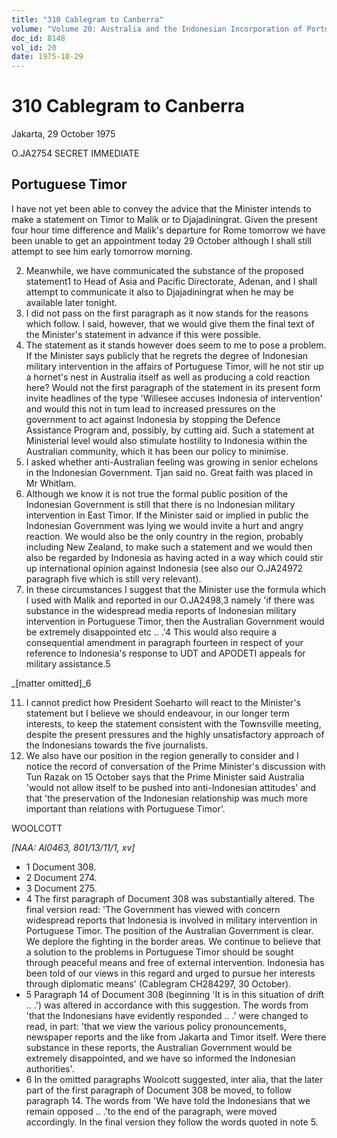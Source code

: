 ```yaml
---
title: "310 Cablegram to Canberra"
volume: "Volume 20: Australia and the Indonesian Incorporation of Portuguese Timor, 1974-1976"
doc_id: 8148
vol_id: 20
date: 1975-10-29
---
```


# 310 Cablegram to Canberra

Jakarta, 29 October 1975

O.JA2754 SECRET IMMEDIATE

## Portuguese Timor

I have not yet been able to convey the advice that the Minister intends to make a statement on Timor to Malik or to Djajadiningrat. Given the present four hour time difference and Malik's departure for Rome tomorrow we have been unable to get an appointment today 29 October although I shall still attempt to see him early tomorrow morning.

  2. Meanwhile, we have communicated the substance of the proposed statement1 to Head of Asia and Pacific Directorate, Adenan, and I shall attempt to communicate it also to Djajadiningrat when he may be available later tonight.
  3. I did not pass on the first paragraph as it now stands for the reasons which follow. I said, however, that we would give them the final text of the Minister's statement in advance if this were possible.
  4. The statement as it stands however does seem to me to pose a problem. If the Minister says publicly that he regrets the degree of Indonesian military intervention in the affairs of Portuguese Timor, will he not stir up a hornet's nest in Australia itself as well as producing a cold reaction here? Would not the first paragraph of the statement in its present form invite headlines of the type 'Willesee accuses Indonesia of intervention' and would this not in tum lead to increased pressures on the government to act against Indonesia by stopping the Defence Assistance Program and, possibly, by cutting aid. Such a statement at Ministerial level would also stimulate hostility to Indonesia within the Australian community, which it has been our policy to minimise.
  5. I asked whether anti-Australian feeling was growing in senior echelons in the Indonesian Government. Tjan said no. Great faith was placed in Mr Whitlam.
  6. Although we know it is not true the formal public position of the Indonesian Government is still that there is no Indonesian military intervention in East Timor. If the Minister said or implied in public the Indonesian Government was lying we would invite a hurt and angry reaction. We would also be the only country in the region, probably including New Zealand, to make such a statement and we would then also be regarded by Indonesia as having acted in a way which could stir up international opinion against Indonesia (see also our O.JA24972 paragraph five which is still very relevant).
  7. In these circumstances I suggest that the Minister use the formula which I used with Malik and reported in our O.JA2498,3 namely 'if there was substance in the widespread media reports of Indonesian military intervention in Portuguese Timor, then the Australian Government would be extremely disappointed etc .. .'4 This would also require a consequential amendment in paragraph fourteen in respect of your reference to Indonesia's response to UDT and APODETI appeals for military assistance.5



_[matter omitted]_6

  11. I cannot predict how President Soeharto will react to the Minister's statement but I believe we should endeavour, in our longer term interests, to keep the statement consistent with the Townsville meeting, despite the present pressures and the highly unsatisfactory approach of the Indonesians towards the five journalists.
  12. We also have our position in the region generally to consider and I notice the record of conversation of the Prime Minister's discussion with Tun Razak on 15 October says that the Prime Minister said Australia 'would not allow itself to be pushed into anti-Indonesian attitudes' and that 'the preservation of the Indonesian relationship was much more important than relations with Portuguese Timor'.



WOOLCOTT

_[NAA: Al0463, 801/13/11/1, xv]_

  * 1 Document 308.
  * 2 Document 274.
  * 3 Document 275.
  * 4 The first paragraph of Document 308 was substantially altered. The final version read: 'The Government has viewed with concern widespread reports that Indonesia is involved in military intervention in Portuguese Timor. The position of the Australian Government is clear. We deplore the fighting in the border areas. We continue to believe that a solution to the problems in Portuguese Timor should be sought through peaceful means and free of external intervention. Indonesia has been told of our views in this regard and urged to pursue her interests through diplomatic means' (Cablegram CH284297, 30 October).
  * 5 Paragraph 14 of Document 308 (beginning 'It is in this situation of drift .. .') was altered in accordance with this suggestion. The words from 'that the Indonesians have evidently responded .. .' were changed to read, in part: 'that we view the various policy pronouncements, newspaper reports and the like from Jakarta and Timor itself. Were there substance in these reports, the Australian Government would be extremely disappointed, and we have so informed the Indonesian authorities'.
  * 6 In the omitted paragraphs Woolcott suggested, inter alia, that the later part of the first paragraph of Document 308 be moved, to follow paragraph 14. The words from 'We have told the Indonesians that we remain opposed .. .'to the end of the paragraph, were moved accordingly. In the final version they follow the words quoted in note 5.


